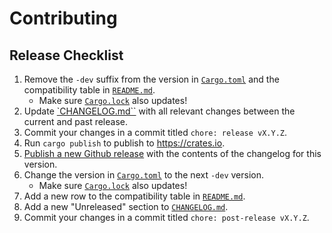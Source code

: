 # Contributing

## Release Checklist

1. Remove the `-dev` suffix from the version in [`Cargo.toml`](Cargo.toml) and the compatibility table in [`README.md`](README.md).
   - Make sure [`Cargo.lock`](Cargo.lock) also updates!
2. Update [`CHANGELOG.md``](CHANGELOG.md) with all relevant changes between the current and past release.
3. Commit your changes in a commit titled `chore: release vX.Y.Z`.
4. Run `cargo publish` to publish to <https://crates.io>.
5. [Publish a new Github release](https://github.com/BD103/migrate_rustdoc_json/releases/new) with the contents of the changelog for this version.
6. Change the version in [`Cargo.toml`](Cargo.toml) to the next `-dev` version.
   - Make sure [`Cargo.lock`](Cargo.lock) also updates!
7. Add a new row to the compatibility table in [`README.md`](README.md).
8. Add a new "Unreleased" section to [`CHANGELOG.md`](CHANGELOG.md).
9. Commit your changes in a commit titled `chore: post-release vX.Y.Z`.
